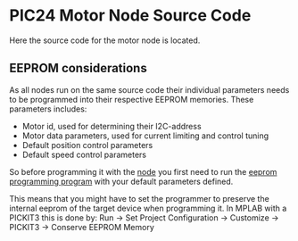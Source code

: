 # PIC24 Motor Node Source Code

Here the source code for the motor node is located.

## EEPROM considerations
As all nodes run on the same source code their individual parameters needs to be programmed into their respective EEPROM memories. These parameters includes:

* Motor id, used for determining their I2C-address
* Motor data parameters, used for current limiting and control tuning
* Default position control parameters
* Default speed control parameters

So before programming it with the [node](./pic24-node) you first need to run the [eeprom programming program](pic24-eeprom-programming) with your default parameters defined.

This means that you might have to set the programmer to preserve the internal eeprom of the target device when programming it. In MPLAB with a PICKIT3 this is done by: Run -> Set Project Configuration -> Customize -> PICKIT3 -> Conserve EEPROM Memory
